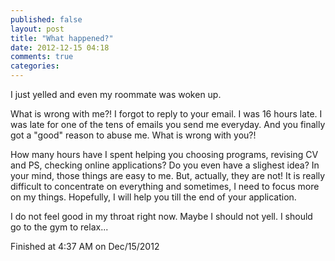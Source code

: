 ```yaml
---
published: false
layout: post
title: "What happened?"
date: 2012-12-15 04:18
comments: true
categories: 
---
```


I just yelled and even my roommate was woken up.

What is wrong with me?! I forgot to reply to your email. I was 16 hours late. I was late for one of the tens of emails you send me everyday. And you finally got a "good" reason to abuse me. What is wrong with you?!

How many hours have I spent helping you choosing programs, revising CV and PS, checking online applications? Do you even have a slighest idea? In your mind, those things are easy to me. But, actually, they are not! It is really difficult to concentrate on everything and sometimes, I need to focus more on my things. Hopefully, I will help you till the end of your application.

I do not feel good in my throat right now. Maybe I should not yell. I should go to the gym to relax...

Finished at 4:37 AM on Dec/15/2012
